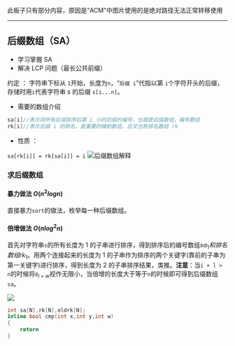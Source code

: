 此板子只有部分内容，原因是“ACM”中图片使用的是绝对路径无法正常转移使用

---

## 后缀数组（SA）    

- 学习掌握 SA
- 解决 LCP 问题（最长公共前缀）

约定 ： 字符串下标从 `1`开始，长度为`n`，“`后缀 i`”代指以第 `i`个字符开头的后缀，存储时用`i`代表字符串 s 的后缀 `s[i...n]`。

- 需要的数组介绍

```cpp
sa[i]//表示将所有后缀排序后第 i 小的后缀的编号，也就是后缀数组，编号数组
rk[i]//表示后缀 i 的排名，是重要的辅助数组，后文也称排名数组 rk
```
- 性质 ：

`sa[rk[i]] = rk[sa[i]] = i`
![后缀数组解释](.\images\后缀数组解释.png)

### 求后缀数组

#### 暴力做法    $O(n^2logn)$

直接暴力`sort`的做法，枚举每一种后缀数组。

#### 倍增做法     $O(nlog^2n)$

首先对字符串`s`的所有长度为 1 的子串进行排序，得到排序后的编号数组$sa_1 和排名数组 rk_1$。用两个连接起来的长度为 1 的子串作为排序的两个关键字(靠前的子串为第一关键字)进行排序，得到长度为 2 的子串排序结果，类推。**注意**：当`i + l > n`的时候将$s_{i+w}$视作无限小，当倍增的长度大于等于`n`的时候即可得到后缀数组`sa`。

![](.\images\后缀数组倍增算法.png)

```cpp
int sa[N],rk[N],oldrk[N];
inline bool cmp(int x,int y,int w)
{
    return 
}
```







